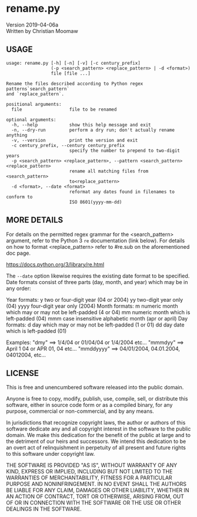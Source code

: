 # rename.py

Version 2019-04-06a  
Written by Christian Moomaw

## USAGE

	usage: rename.py [-h] [-n] [-v] [-c century_prefix]
	                 (-p <search_pattern> <replace_pattern> | -d <format>)
	                 file [file ...]

	Rename the files described according to Python regex patterns`search_pattern`
	and `replace_pattern`.

	positional arguments:
	  file                  file to be renamed

	optional arguments:
	  -h, --help            show this help message and exit
	  -n, --dry-run         perform a dry run; don't actually rename anything
	  -v, --version         print the version and exit
	  -c century_prefix, --century century_prefix
	                        specify the number to prepend to two-digit years
	  -p <search_pattern> <replace_pattern>, --pattern <search_pattern> <replace_pattern>
	                        rename all matching files from <search_pattern>
	                        to<replace_pattern>
	  -d <format>, --date <format>
	                        reformat any dates found in filenames to conform to
	                        ISO 8601(yyyy-mm-dd)

## MORE DETAILS

For details on the permitted regex grammar for the <search_pattern> argument,
refer to the Python 3 `re` documentation (link below). For details on how to
format <replace_pattern> refer to #re.sub on the aforementioned doc page.

https://docs.python.org/3/library/re.html

The `--date` option likewise requires the existing date format to be specified.
Date formats consist of three parts (day, month, and year) which may be in any
order:

Year formats:
    y    two or four-digit year (04 or 2004)
    yy   two-digit year only (04)
    yyyy four-digit year only (2004)
Month formats:
    m    numeric month which may or may not be left-padded (4 or 04)
    mm   numeric month which is left-padded (04)
    mmm  case insensitive alphabetic month (apr or april)
Day formats:
    d    day which may or may not be left-padded (1 or 01)
    dd   day date which is left-padded (01)

Examples:
"dmy"      ==> 1/4/04 or 01/04/04 or 1/4/2004 etc...
"mmmdyy"   ==> April 1 04 or APR 01, 04 etc...
"mmddyyyy" ==> 04/01/2004, 04.01.2004, 04012004, etc...

## LICENSE

This is free and unencumbered software released into the public domain.

Anyone is free to copy, modify, publish, use, compile, sell, or
distribute this software, either in source code form or as a compiled
binary, for any purpose, commercial or non-commercial, and by any
means.

In jurisdictions that recognize copyright laws, the author or authors
of this software dedicate any and all copyright interest in the
software to the public domain. We make this dedication for the benefit
of the public at large and to the detriment of our heirs and
successors. We intend this dedication to be an overt act of
relinquishment in perpetuity of all present and future rights to this
software under copyright law.

THE SOFTWARE IS PROVIDED "AS IS", WITHOUT WARRANTY OF ANY KIND,
EXPRESS OR IMPLIED, INCLUDING BUT NOT LIMITED TO THE WARRANTIES OF
MERCHANTABILITY, FITNESS FOR A PARTICULAR PURPOSE AND NONINFRINGEMENT.
IN NO EVENT SHALL THE AUTHORS BE LIABLE FOR ANY CLAIM, DAMAGES OR
OTHER LIABILITY, WHETHER IN AN ACTION OF CONTRACT, TORT OR OTHERWISE,
ARISING FROM, OUT OF OR IN CONNECTION WITH THE SOFTWARE OR THE USE OR
OTHER DEALINGS IN THE SOFTWARE.
